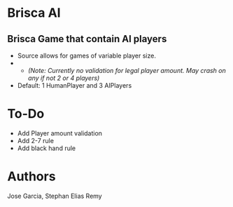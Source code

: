 # Brisca AI
## Brisca Game that contain AI players
* Source allows for games of variable player size.
* * *(Note: Currently no validation for legal player amount. May crash on any if not 2 or 4 players)*
* Default: 1 HumanPlayer and 3 AIPlayers

# To-Do
* Add Player amount validation
* Add 2-7 rule
* Add black hand rule

# Authors
Jose Garcia, Stephan Elias Remy